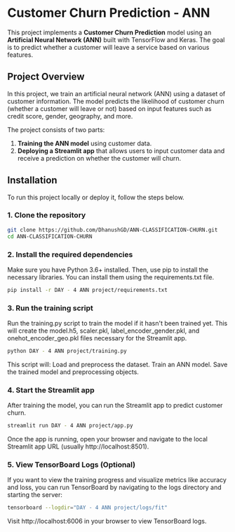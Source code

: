 # Customer Churn Prediction - ANN

This project implements a **Customer Churn Prediction** model using an **Artificial Neural Network (ANN)** built with TensorFlow and Keras. The goal is to predict whether a customer will leave a service based on various features.

## Project Overview

In this project, we train an artificial neural network (ANN) using a dataset of customer information. The model predicts the likelihood of customer churn (whether a customer will leave or not) based on input features such as credit score, gender, geography, and more.

The project consists of two parts:
1. **Training the ANN model** using customer data.
2. **Deploying a Streamlit app** that allows users to input customer data and receive a prediction on whether the customer will churn.


## Installation

To run this project locally or deploy it, follow the steps below.

### 1. Clone the repository

```bash
git clone https://github.com/DhanushGD/ANN-CLASSIFICATION-CHURN.git
cd ANN-CLASSIFICATION-CHURN
```

### 2. Install the required dependencies
Make sure you have Python 3.6+ installed. Then, use pip to install the necessary libraries. You can install them using the requirements.txt file.

```bash
pip install -r DAY - 4 ANN project/requirements.txt
```

### 3. Run the training script
Run the training.py script to train the model if it hasn't been trained yet. This will create the model.h5, scaler.pkl, label_encoder_gender.pkl, and onehot_encoder_geo.pkl files necessary for the Streamlit app.

```bash
python DAY - 4 ANN project/training.py
```
This script will:
Load and preprocess the dataset.
Train an ANN model.
Save the trained model and preprocessing objects.

### 4. Start the Streamlit app
After training the model, you can run the Streamlit app to predict customer churn.
```bash
streamlit run DAY - 4 ANN project/app.py
```
Once the app is running, open your browser and navigate to the local Streamlit app URL (usually http://localhost:8501).

### 5. View TensorBoard Logs (Optional)
If you want to view the training progress and visualize metrics like accuracy and loss, you can run TensorBoard by navigating to the logs directory and starting the server:
```bash
tensorboard --logdir="DAY - 4 ANN project/logs/fit"
```
Visit http://localhost:6006 in your browser to view TensorBoard logs.
